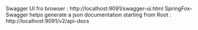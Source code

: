 Swagger UI fro browser : http://localhost:9091/swagger-ui.html
SpringFox-Swagger helps generate a json documentation starting from Root : 
http://localhost:9091/v2/api-docs